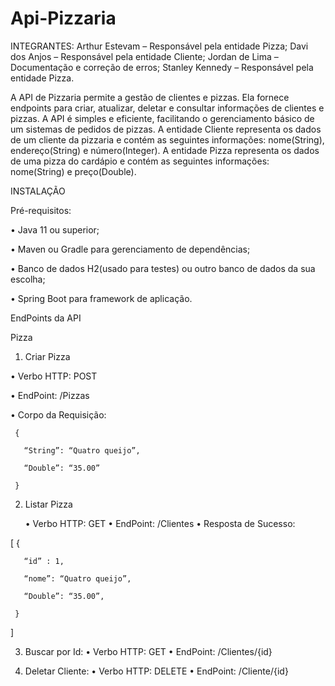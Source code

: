 # Api-Pizzaria

INTEGRANTES:
Arthur Estevam – Responsável pela entidade Pizza;
Davi dos Anjos – Responsável pela entidade Cliente;
Jordan de Lima – Documentação e correção de erros;
Stanley Kennedy – Responsável pela entidade Pizza.


A API de Pizzaria permite a gestão de clientes e pizzas. Ela fornece endpoints para criar, atualizar, deletar e consultar informações de clientes e pizzas. A API é simples e eficiente, facilitando o gerenciamento básico de um sistemas de pedidos de pizzas.
A entidade Cliente representa os dados de um cliente da pizzaria e contém as seguintes informações: nome(String), endereço(String) e número(Integer). A entidade Pizza representa os dados de uma pizza do cardápio e contém as seguintes informações: nome(String) e preço(Double). 

INSTALAÇÃO

Pré-requisitos:

•	Java 11 ou superior;

•	Maven ou Gradle para gerenciamento de dependências;

•	Banco de dados H2(usado para testes) ou outro banco de dados da sua escolha;

•	Spring Boot para framework de aplicação.

EndPoints da API

Pizza

1.	Criar Pizza
   
   •	Verbo HTTP: POST

   •	EndPoint: /Pizzas

   •	Corpo da Requisição:
   
     {
     
       “String”: “Quatro queijo”,
       
       “Double”: “35.00”
       
     }

2.	Listar Pizza
   
      •	Verbo HTTP: GET
      •	EndPoint: /Clientes
      •	Resposta de Sucesso:

   
   [
     {

  	   “id” : 1,
  	
  	   “nome”: “Quatro queijo”,
  	
  	   “Double”: “35.00”,
  	
     }
   ]
   
3.	Buscar por Id:
•	Verbo HTTP: GET
•	EndPoint: /Clientes/{id}

4.	Deletar Cliente:
•	Verbo HTTP: DELETE
•	EndPoint: /Cliente/{id}

